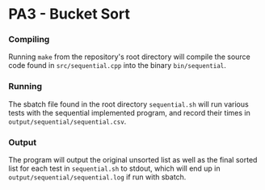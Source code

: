 # PA3 - Bucket Sort

### Compiling
Running `make` from the repository's root directory will compile the source code
found in `src/sequential.cpp` into the binary `bin/sequential`.

### Running
The sbatch file found in the root directory `sequential.sh` will run various tests
with the sequential implemented program, and record their times in
`output/sequential/sequential.csv`.

### Output
The program will output the original unsorted list as well as the final sorted
list for each test in `sequential.sh` to stdout, which will end up in
 `output/sequential/sequential.log` if run with sbatch.
